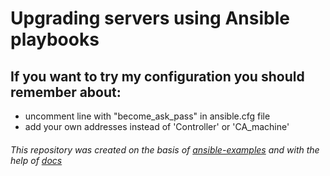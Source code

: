 # Upgrading servers using Ansible playbooks

## If you want to try my configuration you should remember about:
- uncomment line with "become_ask_pass" in ansible.cfg file
- add your own addresses instead of 'Controller' or 'CA_machine'

###### This repository was created on the basis of [ansible-examples][Ansible] and with the help of [docs]


[Ansible]: https://github.com/ansible/ansible-examples
[docs]: https://docs.ansible.com/
